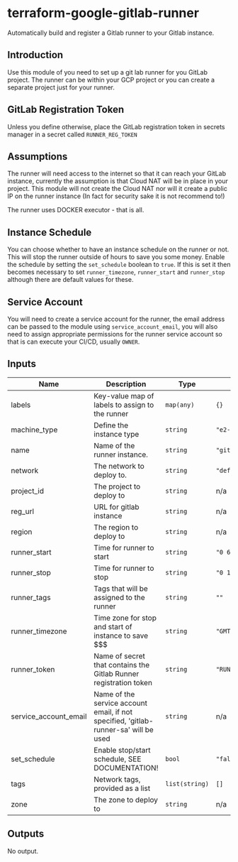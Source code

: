 # terraform-google-gitlab-runner
Automatically build and register a Gitlab runner to your Gitlab instance.

## Introduction
Use this module of you need to set up a git lab runner for you GitLab project. The runner can be within your GCP project or you can create a separate project just for your runner.

## GitLab Registration Token
Unless you define otherwise, place the GitLab registration token in secrets manager in a secret called `RUNNER_REG_TOKEN`

## Assumptions
The runner will need access to the internet so that it can reach your GitLab instance, currently the assumption is that Cloud NAT will be in place in your project. This module will not create the Cloud NAT nor will it create a public IP on the runner instance (In fact for security sake it is not recommend to!)

The runner uses DOCKER executor - that is all.

## Instance Schedule
You can choose whether to have an instance schedule on the runner or not. This will stop the runner outside of hours to save you some money. Enable the schedule by setting the `set_schedule` boolean to `true`. If this is set it then becomes necessary to set `runner_timezone`, `runner_start` and `runner_stop` although there are default values for these.

## Service Account
You will need to create a service account for the runner, the email address can be passed to the module using `service_account_email`, you will also need to assign appropriate permissions for the runner service account so that is can execute your CI/CD, usually `OWNER`.


<!-- BEGINNING OF PRE-COMMIT-TERRAFORM DOCS HOOK -->
## Inputs

| Name | Description | Type | Default | Required |
|------|-------------|------|---------|:--------:|
| labels | Key-value map of labels to assign to the runner | `map(any)` | `{}` | no |
| machine\_type | Define the instance type | `string` | `"e2-micro"` | no |
| name | Name of the runner instance. | `string` | `"gitlab-runner"` | no |
| network | The network to deploy to. | `string` | `"default"` | no |
| project\_id | The project to deploy to | `string` | n/a | yes |
| reg\_url | URL for gitlab instance | `string` | n/a | yes |
| region | The region to deploy to | `string` | n/a | yes |
| runner\_start | Time for runner to start | `string` | `"0 6 * * 1-5"` | no |
| runner\_stop | Time for runner to stop | `string` | `"0 18 * * 1-5"` | no |
| runner\_tags | Tags that will be assigned to the runner | `string` | `""` | no |
| runner\_timezone | Time zone for stop and start of instance to save $$$ | `string` | `"GMT"` | no |
| runner\_token | Name of secret that contains the Gitlab Runner registration token | `string` | `"RUNNER_REG_TOKEN"` | no |
| service\_account\_email | Name of the service account email, if not specified, 'gitlab-runner-sa' will be used | `string` | n/a | yes |
| set\_schedule | Enable stop/start schedule, SEE DOCUMENTATION! | `bool` | `"false"` | no |
| tags | Network tags, provided as a list | `list(string)` | `[]` | no |
| zone | The zone to deploy to | `string` | n/a | yes |

## Outputs

No output.

<!-- END OF PRE-COMMIT-TERRAFORM DOCS HOOK -->